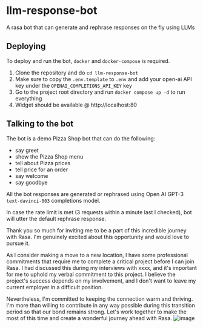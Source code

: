 # llm-response-bot
A rasa bot that can generate and rephrase responses on the fly using LLMs

## Deploying
To deploy and run the bot, `docker` and `docker-compose` is required.
1. Clone the repository and do `cd llm-response-bot`
2. Make sure to copy the `.env.template` to `.env` and add your open-ai API key under the `OPENAI_COMPLETIONS_API_KEY` key
3. Go to the project root directory and run `docker compose up -d` to run everything
4. Widget should be available @ http://localhost:80

## Talking to the bot
The bot is a demo Pizza Shop bot that can do the following:
- say greet
- show the Pizza Shop menu
- tell about Pizza prices
- tell price for an order
- say welcome
- say goodbye

All the bot responses are generated or rephrased using Open AI GPT-3 `text-davinci-003` completions model.  

In case the rate limit is met (3 requests within a minute last I checked), bot will utter the default rephrase response.



Thank you so much for inviting me to be a part of this incredible journey with Rasa. I'm genuinely excited about this opportunity and would love to pursue it.

As I consider making a move to a new location, I have some professional commitments that require me to complete a critical project before I can join Rasa. I had discussed this during my interviews with xxxx, and it's important for me to uphold my verbal commitment to this project. I believe the project's success depends on my involvement, and I don't want to leave my current employer in a difficult position.

Nevertheless, I'm committed to keeping the connection warm and thriving. I'm more than willing to contribute in any way possible during this transition period so that our bond remains strong. Let's work together to make the most of this time and create a wonderful journey ahead with Rasa.
![image](https://github.com/pksvv/llm-response-bot/assets/8981899/5f70ff3e-b7f7-4f93-84c2-916e26ca27fe)
